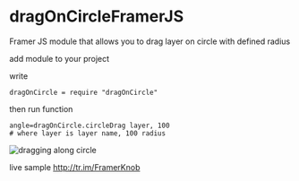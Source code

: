 # dragOnCircleFramerJS
Framer JS module that allows you to drag layer on circle with defined radius

add module to your project

write
```
dragOnCircle = require "dragOnCircle"
```

then run function

```
angle=dragOnCircle.circleDrag layer, 100
# where layer is layer name, 100 radius
```

![dragging along circle](https://github.com/mamezito/dragOnCircleFramerJS/blob/master/knob.gif)


live sample
http://tr.im/FramerKnob 
